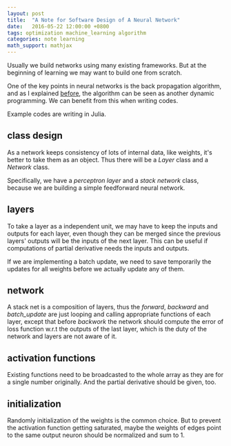 ```yaml
---
layout: post
title:  "A Note for Software Design of A Neural Network"
date:   2016-05-22 12:00:00 +0800
tags: optimization machine_learning algorithm
categories: note learning
math_support: mathjax
---
```


Usually we build networks using many existing frameworks. But at the beginning of learning we may want to build one from scratch.

One of the key points in neural networks is the back propagation algorithm, and as I explained [before](http://libzx.so/note/learning/2016/05/12/yet-another-tutorial-for-back-propagation.html), the algorithm can be seen as another dynamic programming. We can benefit from this when writing codes.

Example codes are writing in Julia.

## class design

As a network keeps consistency of lots of internal data, like weights, it's better to take them as an object. Thus there will be a *Layer* class and a *Network* class.

Specifically, we have a *perceptron layer* and a *stack network* class, because we are building a simple feedforward neural network.

## layers

To take a layer as a independent unit, we may have to keep the inputs and outputs for each layer, even though they can be merged since the previous layers' outputs will be the inputs of the next layer. This can be useful if computations of partial derivative needs the inputs and outputs.

If we are implementing a batch update, we need to save temporarily the updates for all weights before we actually update any of them.

## network

A stack net is a composition of layers, thus the *forward*, *backward* and *batch_update* are just looping and calling appropriate functions of each layer, except that before *backwork* the network should compute the error of loss function w.r.t the outputs of the last layer, which is the duty of the network and layers are not aware of it.

## activation functions

Existing functions need to be broadcasted to the whole array as they are for a single number originally. And the partial derivative should be given, too.

## initialization

Randomly initialization of the weights is the common choice. But to prevent the activation function getting saturated, maybe the weights of edges point to the same output neuron should be normalized and sum to 1.


